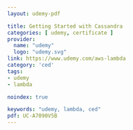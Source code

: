 ```yaml
---
layout: udemy-pdf

title: Getting Started with Cassandra
categories: [ udemy, certificate ]
provider:
  name: "udemy"
  logo: "udemy.svg"
link: https://www.udemy.com/aws-lambda
category: 'ced'
tags:
- udemy
- lambda

noindex: true

keywords: "udemy, lambda, ced"
pdf: UC-A7090V5B
---
```


